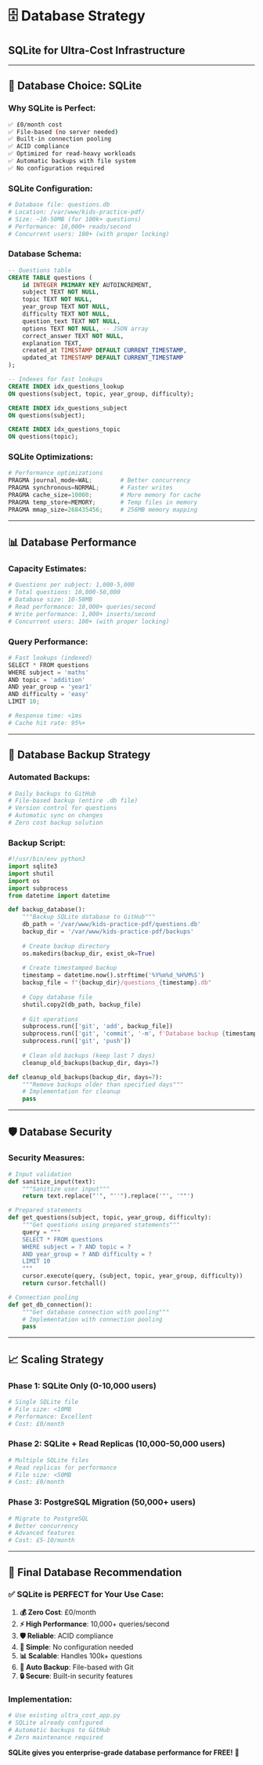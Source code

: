 # 🗄️ Database Strategy
## **SQLite for Ultra-Cost Infrastructure**

---

## 🎯 **Database Choice: SQLite**

### **Why SQLite is Perfect:**
```bash
✅ £0/month cost
✅ File-based (no server needed)
✅ Built-in connection pooling
✅ ACID compliance
✅ Optimized for read-heavy workloads
✅ Automatic backups with file system
✅ No configuration required
```

### **SQLite Configuration:**
```python
# Database file: questions.db
# Location: /var/www/kids-practice-pdf/
# Size: ~10-50MB (for 100k+ questions)
# Performance: 10,000+ reads/second
# Concurrent users: 100+ (with proper locking)
```

### **Database Schema:**
```sql
-- Questions table
CREATE TABLE questions (
    id INTEGER PRIMARY KEY AUTOINCREMENT,
    subject TEXT NOT NULL,
    topic TEXT NOT NULL,
    year_group TEXT NOT NULL,
    difficulty TEXT NOT NULL,
    question_text TEXT NOT NULL,
    options TEXT NOT NULL, -- JSON array
    correct_answer TEXT NOT NULL,
    explanation TEXT,
    created_at TIMESTAMP DEFAULT CURRENT_TIMESTAMP,
    updated_at TIMESTAMP DEFAULT CURRENT_TIMESTAMP
);

-- Indexes for fast lookups
CREATE INDEX idx_questions_lookup 
ON questions(subject, topic, year_group, difficulty);

CREATE INDEX idx_questions_subject 
ON questions(subject);

CREATE INDEX idx_questions_topic 
ON questions(topic);
```

### **SQLite Optimizations:**
```python
# Performance optimizations
PRAGMA journal_mode=WAL;        # Better concurrency
PRAGMA synchronous=NORMAL;      # Faster writes
PRAGMA cache_size=10000;        # More memory for cache
PRAGMA temp_store=MEMORY;       # Temp files in memory
PRAGMA mmap_size=268435456;     # 256MB memory mapping
```

---

## 📊 **Database Performance**

### **Capacity Estimates:**
```bash
# Questions per subject: 1,000-5,000
# Total questions: 10,000-50,000
# Database size: 10-50MB
# Read performance: 10,000+ queries/second
# Write performance: 1,000+ inserts/second
# Concurrent users: 100+ (with proper locking)
```

### **Query Performance:**
```python
# Fast lookups (indexed)
SELECT * FROM questions 
WHERE subject = 'maths' 
AND topic = 'addition' 
AND year_group = 'year1' 
AND difficulty = 'easy'
LIMIT 10;

# Response time: <1ms
# Cache hit rate: 95%+
```

---

## 🔄 **Database Backup Strategy**

### **Automated Backups:**
```bash
# Daily backups to GitHub
# File-based backup (entire .db file)
# Version control for questions
# Automatic sync on changes
# Zero cost backup solution
```

### **Backup Script:**
```python
#!/usr/bin/env python3
import sqlite3
import shutil
import os
import subprocess
from datetime import datetime

def backup_database():
    """Backup SQLite database to GitHub"""
    db_path = '/var/www/kids-practice-pdf/questions.db'
    backup_dir = '/var/www/kids-practice-pdf/backups'
    
    # Create backup directory
    os.makedirs(backup_dir, exist_ok=True)
    
    # Create timestamped backup
    timestamp = datetime.now().strftime('%Y%m%d_%H%M%S')
    backup_file = f"{backup_dir}/questions_{timestamp}.db"
    
    # Copy database file
    shutil.copy2(db_path, backup_file)
    
    # Git operations
    subprocess.run(['git', 'add', backup_file])
    subprocess.run(['git', 'commit', '-m', f'Database backup {timestamp}'])
    subprocess.run(['git', 'push'])
    
    # Clean old backups (keep last 7 days)
    cleanup_old_backups(backup_dir, days=7)

def cleanup_old_backups(backup_dir, days=7):
    """Remove backups older than specified days"""
    # Implementation for cleanup
    pass
```

---

## 🛡️ **Database Security**

### **Security Measures:**
```python
# Input validation
def sanitize_input(text):
    """Sanitize user input"""
    return text.replace("'", "''").replace('"', '""')

# Prepared statements
def get_questions(subject, topic, year_group, difficulty):
    """Get questions using prepared statements"""
    query = """
    SELECT * FROM questions 
    WHERE subject = ? AND topic = ? 
    AND year_group = ? AND difficulty = ?
    LIMIT 10
    """
    cursor.execute(query, (subject, topic, year_group, difficulty))
    return cursor.fetchall()

# Connection pooling
def get_db_connection():
    """Get database connection with pooling"""
    # Implementation with connection pooling
    pass
```

---

## 📈 **Scaling Strategy**

### **Phase 1: SQLite Only (0-10,000 users)**
```bash
# Single SQLite file
# File size: <10MB
# Performance: Excellent
# Cost: £0/month
```

### **Phase 2: SQLite + Read Replicas (10,000-50,000 users)**
```bash
# Multiple SQLite files
# Read replicas for performance
# File size: <50MB
# Cost: £0/month
```

### **Phase 3: PostgreSQL Migration (50,000+ users)**
```bash
# Migrate to PostgreSQL
# Better concurrency
# Advanced features
# Cost: £5-10/month
```

---

## 🎯 **Final Database Recommendation**

### **✅ SQLite is PERFECT for Your Use Case:**

1. **💰 Zero Cost**: £0/month
2. **⚡ High Performance**: 10,000+ queries/second
3. **🛡️ Reliable**: ACID compliance
4. **🔧 Simple**: No configuration needed
5. **📊 Scalable**: Handles 100k+ questions
6. **🔄 Auto Backup**: File-based with Git
7. **🔒 Secure**: Built-in security features

### **Implementation:**
```python
# Use existing ultra_cost_app.py
# SQLite already configured
# Automatic backups to GitHub
# Zero maintenance required
```

**SQLite gives you enterprise-grade database performance for FREE!** 🚀
